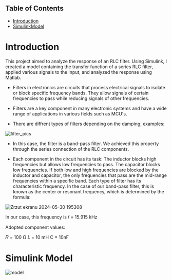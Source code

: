 ## Table of Contents
- [Introduction](#Introduction)
- [SimulinkModel](#Simulink_Model)

# Introduction

This project aimed to analyze the response of an RLC filter. Using Simulink, I created a model containing the transfer function of a series RLC filter, applied various signals to the input, and analyzed the response using Matlab.

* Filters in electronics are circuits that process electrical signals to isolate or block specific frequency bands. They allow signals of certain frequencies to pass while reducing signals of other frequencies. 

* Filters are a key component in many electronic systems and have a wide range of applications in various fields such as MCU's.

* There are diffrent types of filters depending on the damping, examples:


![filter_pics](https://github.com/Uchyra16/RLCfilterResponse_analysis/assets/125763535/8442b89d-6303-4dac-9964-0a24cd54bc84)

* In this case, the filter is a band-pass filter. We achieved this property through the series connection of the RLC components. 

* Each component in the circuit has its task:
The inductor blocks high frequencies but allows low frequencies to pass.
The capacitor blocks low frequencies.
If both low and high frequencies are blocked by the inductor and capacitor, the only frequencies that pass are the mid-range frequencies within a specific band.
Each type of filter has its characteristic frequency. In the case of our band-pass filter, this is known as the center or resonant frequency, which is determined by the formula: 

​![Zrzut ekranu 2024-05-30 195308](https://github.com/Uchyra16/RLCfilterResponse_analysis/assets/125763535/ac3e8c48-a6f9-432f-a545-a05ff35f2108)


In our case, this frequency is 
𝑓 = 15.915 kHz

Adopted component values:

𝑅 = 100 Ω
𝐿 = 10 mH
C = 10nF
# Simulink Model
![model](https://github.com/Uchyra16/RLCfilterResponse_analysis/assets/125763535/67d89704-23b9-413f-b92a-0f7e0c206ded)
